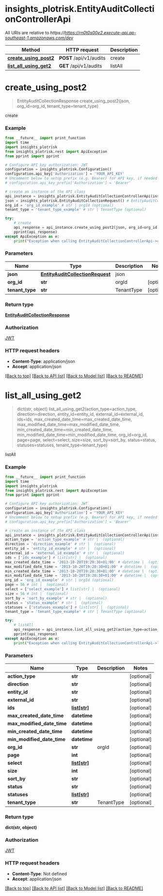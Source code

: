# insights_plotrisk.EntityAuditCollectionControllerApi

All URIs are relative to *https://https://rn0t0s00e2.execute-api.ap-southeast-1.amazonaws.com/dev*

Method | HTTP request | Description
------------- | ------------- | -------------
[**create_using_post2**](EntityAuditCollectionControllerApi.md#create_using_post2) | **POST** /api/v1/audits | create
[**list_all_using_get2**](EntityAuditCollectionControllerApi.md#list_all_using_get2) | **GET** /api/v1/audits | listAll


# **create_using_post2**
> EntityAuditCollectionResponse create_using_post2(json, org_id=org_id, tenant_type=tenant_type)

create

### Example
```python
from __future__ import print_function
import time
import insights_plotrisk
from insights_plotrisk.rest import ApiException
from pprint import pprint

# Configure API key authorization: JWT
configuration = insights_plotrisk.Configuration()
configuration.api_key['Authorization'] = 'YOUR_API_KEY'
# Uncomment below to setup prefix (e.g. Bearer) for API key, if needed
# configuration.api_key_prefix['Authorization'] = 'Bearer'

# create an instance of the API class
api_instance = insights_plotrisk.EntityAuditCollectionControllerApi(insights_plotrisk.ApiClient(configuration))
json = insights_plotrisk.EntityAuditCollectionRequest() # EntityAuditCollectionRequest | json
org_id = 'org_id_example' # str | orgId (optional)
tenant_type = 'tenant_type_example' # str | TenantType (optional)

try:
    # create
    api_response = api_instance.create_using_post2(json, org_id=org_id, tenant_type=tenant_type)
    pprint(api_response)
except ApiException as e:
    print("Exception when calling EntityAuditCollectionControllerApi->create_using_post2: %s\n" % e)
```

### Parameters

Name | Type | Description  | Notes
------------- | ------------- | ------------- | -------------
 **json** | [**EntityAuditCollectionRequest**](EntityAuditCollectionRequest.md)| json | 
 **org_id** | **str**| orgId | [optional] 
 **tenant_type** | **str**| TenantType | [optional] 

### Return type

[**EntityAuditCollectionResponse**](EntityAuditCollectionResponse.md)

### Authorization

[JWT](../README.md#JWT)

### HTTP request headers

 - **Content-Type**: application/json
 - **Accept**: application/json

[[Back to top]](#) [[Back to API list]](../README.md#documentation-for-api-endpoints) [[Back to Model list]](../README.md#documentation-for-models) [[Back to README]](../README.md)

# **list_all_using_get2**
> dict(str, object) list_all_using_get2(action_type=action_type, direction=direction, entity_id=entity_id, external_id=external_id, ids=ids, max_created_date_time=max_created_date_time, max_modified_date_time=max_modified_date_time, min_created_date_time=min_created_date_time, min_modified_date_time=min_modified_date_time, org_id=org_id, page=page, select=select, size=size, sort_by=sort_by, status=status, statuses=statuses, tenant_type=tenant_type)

listAll

### Example
```python
from __future__ import print_function
import time
import insights_plotrisk
from insights_plotrisk.rest import ApiException
from pprint import pprint

# Configure API key authorization: JWT
configuration = insights_plotrisk.Configuration()
configuration.api_key['Authorization'] = 'YOUR_API_KEY'
# Uncomment below to setup prefix (e.g. Bearer) for API key, if needed
# configuration.api_key_prefix['Authorization'] = 'Bearer'

# create an instance of the API class
api_instance = insights_plotrisk.EntityAuditCollectionControllerApi(insights_plotrisk.ApiClient(configuration))
action_type = 'action_type_example' # str |  (optional)
direction = 'direction_example' # str |  (optional)
entity_id = 'entity_id_example' # str |  (optional)
external_id = 'external_id_example' # str |  (optional)
ids = ['ids_example'] # list[str] |  (optional)
max_created_date_time = '2013-10-20T19:20:30+01:00' # datetime |  (optional)
max_modified_date_time = '2013-10-20T19:20:30+01:00' # datetime |  (optional)
min_created_date_time = '2013-10-20T19:20:30+01:00' # datetime |  (optional)
min_modified_date_time = '2013-10-20T19:20:30+01:00' # datetime |  (optional)
org_id = 'org_id_example' # str | orgId (optional)
page = 56 # int |  (optional)
select = ['select_example'] # list[str] |  (optional)
size = 56 # int |  (optional)
sort_by = 'sort_by_example' # str |  (optional)
status = 'status_example' # str |  (optional)
statuses = ['statuses_example'] # list[str] |  (optional)
tenant_type = 'tenant_type_example' # str | TenantType (optional)

try:
    # listAll
    api_response = api_instance.list_all_using_get2(action_type=action_type, direction=direction, entity_id=entity_id, external_id=external_id, ids=ids, max_created_date_time=max_created_date_time, max_modified_date_time=max_modified_date_time, min_created_date_time=min_created_date_time, min_modified_date_time=min_modified_date_time, org_id=org_id, page=page, select=select, size=size, sort_by=sort_by, status=status, statuses=statuses, tenant_type=tenant_type)
    pprint(api_response)
except ApiException as e:
    print("Exception when calling EntityAuditCollectionControllerApi->list_all_using_get2: %s\n" % e)
```

### Parameters

Name | Type | Description  | Notes
------------- | ------------- | ------------- | -------------
 **action_type** | **str**|  | [optional] 
 **direction** | **str**|  | [optional] 
 **entity_id** | **str**|  | [optional] 
 **external_id** | **str**|  | [optional] 
 **ids** | [**list[str]**](str.md)|  | [optional] 
 **max_created_date_time** | **datetime**|  | [optional] 
 **max_modified_date_time** | **datetime**|  | [optional] 
 **min_created_date_time** | **datetime**|  | [optional] 
 **min_modified_date_time** | **datetime**|  | [optional] 
 **org_id** | **str**| orgId | [optional] 
 **page** | **int**|  | [optional] 
 **select** | [**list[str]**](str.md)|  | [optional] 
 **size** | **int**|  | [optional] 
 **sort_by** | **str**|  | [optional] 
 **status** | **str**|  | [optional] 
 **statuses** | [**list[str]**](str.md)|  | [optional] 
 **tenant_type** | **str**| TenantType | [optional] 

### Return type

**dict(str, object)**

### Authorization

[JWT](../README.md#JWT)

### HTTP request headers

 - **Content-Type**: Not defined
 - **Accept**: application/json

[[Back to top]](#) [[Back to API list]](../README.md#documentation-for-api-endpoints) [[Back to Model list]](../README.md#documentation-for-models) [[Back to README]](../README.md)

